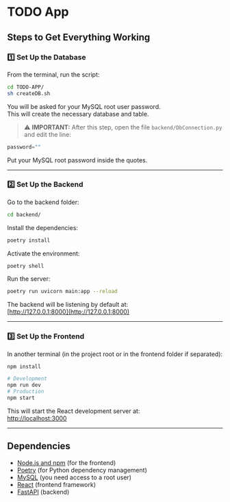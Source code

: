 # TODO App

## Steps to Get Everything Working

### 1️⃣ Set Up the Database

From the terminal, run the script:

```bash
cd TODO-APP/
sh createDB.sh
```

You will be asked for your MySQL root user password.  
This will create the necessary database and table.

> ⚠️ **IMPORTANT:** After this step, open the file `backend/DbConnection.py` and edit the line:

```python
password=""
```

Put your MySQL root password inside the quotes.

---

### 2️⃣ Set Up the Backend

Go to the backend folder:

```bash
cd backend/
```

Install the dependencies:

```bash
poetry install
```

Activate the environment:

```bash
poetry shell
```

Run the server:

```bash
poetry run uvicorn main:app --reload
```

The backend will be listening by default at:  
[http://127.0.0.1:8000](http://127.0.0.1:8000)

---

### 3️⃣ Set Up the Frontend

In another terminal (in the project root or in the frontend folder if separated):

```bash
npm install

# Development
npm run dev
# Production
npm start

```

This will start the React development server at:  
[http://localhost:3000](http://localhost:3000)

---

## Dependencies

- [Node.js and npm](https://nodejs.org/) (for the frontend)
- [Poetry](https://python-poetry.org/) (for Python dependency management)
- [MySQL](https://www.mysql.com/) (you need access to a root user)
- [React](https://react.dev/) (frontend framework)
- [FastAPI](https://fastapi.tiangolo.com/) (backend)
